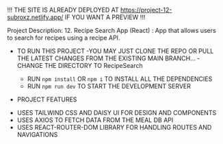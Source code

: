 !!!
THE SITE IS ALREADY DEPLOYED AT https://project-12-subroxz.netlify.app/ IF YOU WANT A PREVIEW
!!!

Project Description: 12. Recipe Search App (React) : App that allows users to search for recipes using a recipe API.

- TO RUN THIS PROJECT
  -YOU MAY JUST CLONE THE REPO OR PULL THE LATEST CHANGES FROM THE EXISTING MAIN BRANCH...
  -CHANGE THE DIRECTORY TO RecipeSearch

  - RUN `npm install` OR `npm i` TO INSTALL ALL THE DEPENDENCIES
  - RUN `npm run dev` TO START THE DEVELOPMENT SERVER

- PROJECT FEATURES

* USES TAILWIND CSS AND DAISY UI FOR DESIGN AND COMPONENTS
* USES AXIOS TO FETCH DATA FROM THE MEAL DB API
* USES REACT-ROUTER-DOM LIBRARY FOR HANDLING ROUTES AND NAVIGATIONS
